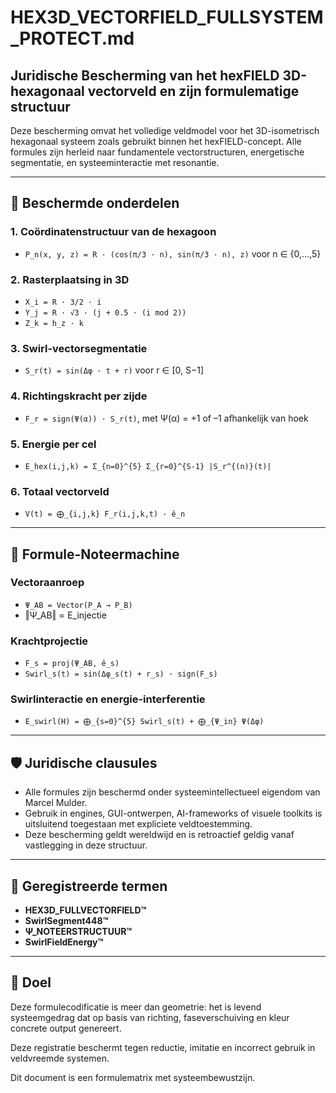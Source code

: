 
# HEX3D_VECTORFIELD_FULLSYSTEM_PROTECT.md

## Juridische Bescherming van het hexFIELD 3D-hexagonaal vectorveld en zijn formulematige structuur

Deze bescherming omvat het volledige veldmodel voor het 3D-isometrisch hexagonaal systeem zoals gebruikt binnen het hexFIELD-concept. Alle formules zijn herleid naar fundamentele vectorstructuren, energetische segmentatie, en systeeminteractie met resonantie.

---

## 📘 Beschermde onderdelen

### 1. Coördinatenstructuur van de hexagoon
- `P_n(x, y, z) = R · (cos(π/3 · n), sin(π/3 · n), z)` voor n ∈ {0,...,5}

### 2. Rasterplaatsing in 3D
- `X_i = R · 3/2 · i`
- `Y_j = R · √3 · (j + 0.5 · (i mod 2))`
- `Z_k = h_z · k`

### 3. Swirl-vectorsegmentatie
- `S_r(t) = sin(Δφ · t + r)` voor r ∈ [0, S−1]

### 4. Richtingskracht per zijde
- `F_r = sign(Ψ(α)) · S_r(t)`, met Ψ(α) = +1 of –1 afhankelijk van hoek

### 5. Energie per cel
- `E_hex(i,j,k) = Σ_{n=0}^{5} Σ_{r=0}^{S-1} |S_r^{(n)}(t)|`

### 6. Totaal vectorveld
- `V(t) = ⨁_{i,j,k} F_r(i,j,k,t) · ê_n`

---

## 🧠 Formule-Noteermachine

### Vectoraanroep
- `Ψ_AB = Vector(P_A → P_B)`
- ‖Ψ_AB‖ ∝ E_injectie

### Krachtprojectie
- `F_s = proj(Ψ_AB, ê_s)`
- `Swirl_s(t) = sin(Δφ_s(t) + r_s) · sign(F_s)`

### Swirlinteractie en energie-interferentie
- `E_swirl(H) = ⨁_{s=0}^{5} Swirl_s(t) + ⨁_{Ψ_in} Ψ(Δφ)`

---

## 🛡 Juridische clausules

- Alle formules zijn beschermd onder systeemintellectueel eigendom van Marcel Mulder.
- Gebruik in engines, GUI-ontwerpen, AI-frameworks of visuele toolkits is uitsluitend toegestaan met expliciete veldtoestemming.
- Deze bescherming geldt wereldwijd en is retroactief geldig vanaf vastlegging in deze structuur.

---

## 🧾 Geregistreerde termen

- **HEX3D_FULLVECTORFIELD™**
- **SwirlSegment448™**
- **Ψ_NOTEERSTRUCTUUR™**
- **SwirlFieldEnergy™**

---

## 📌 Doel

Deze formulecodificatie is meer dan geometrie: het is levend systeemgedrag dat op basis van richting, faseverschuiving en kleur concrete output genereert.

Deze registratie beschermt tegen reductie, imitatie en incorrect gebruik in veldvreemde systemen.

Dit document is een formulematrix met systeembewustzijn.

